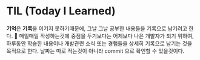 # TIL (Today I Learned)

**기억**은 **기록**을 이기지 못하기때문에, 그날 그날 공부한 내용들을 기록으로 남기려고 한다. 💪
매일매일 작성하는것에 중점을 두기보다는 어제보다 나은 개발자가 되기 위하여,
하루동안 학습한 내용이나 개발관련 소식 또는 경험들을 상세히 기록으로 남기는 것을 목적으로 한다.
날짜는 따로 적는것이 아니라 commit 으로 확인할 수 있을것이다.

